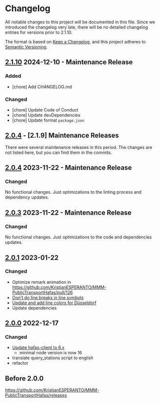 # Changelog

All notable changes to this project will be documented in this file. Since we introduced the changelog very late, there will be no detailed changelog entries for versions prior to 2.1.10.

The format is based on [Keep a Changelog](https://keepachangelog.com/en/1.1.0/),
and this project adheres to [Semantic Versioning](https://semver.org/spec/v2.0.0.html).

## [2.1.10] 2024-12-10 - Maintenance Release

### Added

- [chore] Add CHANGELOG.md

### Changed

- [chore] Update Code of Conduct
- [chore] Update devDependencies
- [chore] Update format `package.json`

## [2.0.4] - [2.1.9] Maintenance Releases

There were several maintenance releases in this period. The changes are not listed here, but you can find them in the commits.

## [2.0.4] 2023-11-22 - Maintenance Release

### Changed

No functional changes. Just optimizations to the linting process and dependency updates.

## [2.0.3] 2023-11-22 - Maintenance Release

### Changed

No functional changes. Just optimizations to the code and dependencies updates.

## [2.0.1] 2023-01-22

### Changed

- Optimize remark animation in <https://github.com/KristjanESPERANTO/MMM-PublicTransportHafas/pull/126>
- [Don't do line breaks in line symbols](https://github.com/KristjanESPERANTO/MMM-PublicTransportHafas/commit/4be2dfb42fe4628eec4cab19d61ceaf1d98430af)
- [Update and add line colors for Düsseldorf](https://github.com/KristjanESPERANTO/MMM-PublicTransportHafas/commit/236d7c3a6e7599e0e9e6554af14d4d72cccf8672)
- Update dependencies

## [2.0.0] 2022-12-17

### Changed

- [Update hafas-client to 6.x](https://github.com/KristjanESPERANTO/MMM-PublicTransportHafas/commit/b279a62767667d416a48463e640590d02ea97def)
  - minimal node version is now 16
- translate query_stations script to english
- refactor

## Before 2.0.0

<https://github.com/KristjanESPERANTO/MMM-PublicTransportHafas/releases>

[2.1.10]: https://github.com/KristjanESPERANTO/MMM-PublicTransportHafas/compare/v.2.1.9...v.2.1.10
[2.0.4]: https://github.com/KristjanESPERANTO/MMM-PublicTransportHafas/compare/v.2.0.3...v.2.0.4
[2.0.3]: https://github.com/KristjanESPERANTO/MMM-PublicTransportHafas/compare/v.2.0.1...v.2.0.3
[2.0.1]: https://github.com/KristjanESPERANTO/MMM-PublicTransportHafas/compare/v.2.0.0...v.2.0.1
[2.0.0]: https://github.com/KristjanESPERANTO/MMM-PublicTransportHafas/compare/v.1.5.4...v.2.0.0
